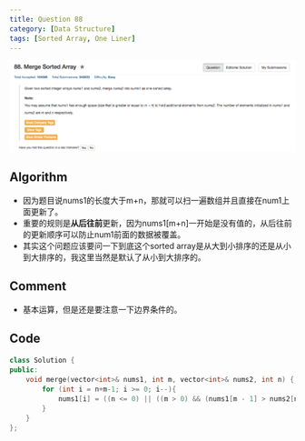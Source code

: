 ```yaml
---
title: Question 88
category: [Data Structure]
tags: [Sorted Array, One Liner]
---
```


![Description](../Assets/Figure/question88.png)

## Algorithm 

- 因为题目说nums1的长度大于m+n，那就可以扫一遍数组并且直接在num1上面更新了。
- 重要的规则是**从后往前**更新，因为nums1[m+n]一开始是没有值的，从后往前的更新顺序可以防止num1前面的数据被覆盖。
- 其实这个问题应该要问一下到底这个sorted array是从大到小排序的还是从小到大排序的，我这里当然是默认了从小到大排序的。

## Comment

- 基本运算，但是还是要注意一下边界条件的。

## Code

```c++
class Solution {
public:
    void merge(vector<int>& nums1, int m, vector<int>& nums2, int n) {
        for (int i = n+m-1; i >= 0; i--){
            nums1[i] = ((n <= 0) || ((m > 0) && (nums1[m - 1] > nums2[n - 1]))) ? nums1[--m] : nums2[--n];
        }
    }
};
```